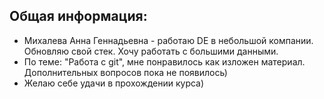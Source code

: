 ## Общая информация:
- Михалева Анна Геннадьевна - работаю DE в небольшой компании. Обновляю свой стек. Хочу работать с большими данными.
- По теме: "Работа с git", мне понравилось как изложен материал. Дополнительных вопросов пока не появилось)
- Желаю себе удачи в прохождении курса)

